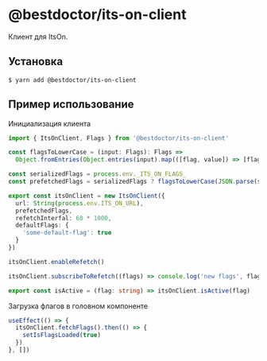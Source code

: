 # @bestdoctor/its-on-client

Клиент для ItsOn.

## Установка

`$ yarn add @bestdoctor/its-on-client`

## Пример использование

Инициализация клиента
```typescript
import { ItsOnClient, Flags } from '@bestdoctor/its-on-client'

const flagsToLowerCase = (input: Flags): Flags =>
  Object.fromEntries(Object.entries(input).map(([flag, value]) => [flag.toLowerCase(), value]))

const serializedFlags = process.env._ITS_ON_FLAGS_
const prefetchedFlags = serializedFlags ? flagsToLowerCase(JSON.parse(serializedFlags) as Flags) : undefined

export const itsOnClient = new ItsOnClient({
  url: String(process.env.ITS_ON_URL),
  prefetchedFlags,
  refetchInterfal: 60 * 1000,
  defaultFlags: {
    'some-default-flag': true
  }
})

itsOnClient.enableRefetch()

itsOnClient.subscribeToRefetch((flags) => console.log('new flags', flags))

export const isActive = (flag: string) => itsOnClient.isActive(flag)
```

Загрузка флагов в головном компоненте
```typescript
useEffect(() => {
  itsOnClient.fetchFlags().then(() => {
    setIsFlagsLoaded(true)
  })
}, [])
```

